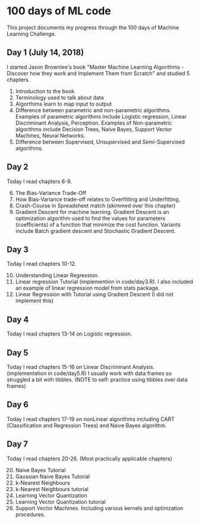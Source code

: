 # 100 days of ML code
This project documents my progress through the 100 days of Machine Learning Challenge.

## Day 1 (July 14, 2018)
I started Jason Brownlee's book "Master Machine Learning Algorithms - Discover how they work and Implement Them from Scratch" and studied 5 chapters. 
1. Introduction to the book
2. Terminology used to talk about data
3. Algorthims learn to map input to output
4. Difference between parametric and non-parametric algorithms. Examples of parametric algorithms include Logistic regression, Linear Discriminant Analysis, Perceptron. Examples of Non-parametric algorithms include Decision Trees, Naive Bayes, Support Vector Machines, Neural Networks.
5. Difference between Supervised, Unsupervised and Semi-Supervised algorithms.

## Day 2
Today I read chapters 6-9.

6. The Bias-Variance Trade-Off 
7. How Bias-Variance trade-off relates to Overfitting and Underfitting. 
8. Crash-Course in Spreadsheet match (skimmed over this chapter)
9. Gradient Descent for machine learning. Gradient Descent is an optimization algorithm used to find the values for parameters (coefficients) of a function that minimize the cost function. Variants include Batch gradient descent and Stochastic Gradient Descent. 

## Day 3
Today I read chapters 10-12.

10. Understanding Linear Regression. 
11. Linear regression Tutorial (implemention in code/day3.R). I also included an example of linear regression model from stats package.
12. Linear Regression with Tutorial using Gradient Descent (I did not implement this)

## Day 4
Today I read chapters 13-14 on Logistic regression. 

## Day 5
Today I read chapters 15-16 on Linear Discriminant Analysis. (implementation in code/day5.R) I usually work with data frames so struggled a bit with tibbles. (NOTE to self: practice using tibbles over data frames)

## Day 6
Today I read chapters 17-19 on nonLinear algorithms including CART (Classification and Regression Trees) and Naive Bayes algorithm. 

## Day 7 
Today I read chapters 20-26. (Most practically applicable chapters)

20. Naive Bayes Tutorial
21. Gaussian Naive Bayes Tutorial
22. k-Nearest Neighbours
23. k-Nearest Neighbours tutorial
24. Learning Vector Quantization
25. Learning Vector Quantization tutorial
26. Support Vector Machines. Including various kernels and optimzation procedures.
